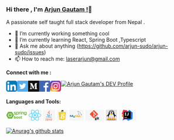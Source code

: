 ### Hi there , I'm [Arjun Gautam !](https://arjun-gautam.netlify.com)👋

A passionate self taught full stack developer from Nepal .

- 🔭 I’m currently working something cool 
- 🌱 I’m currently learning React, Spring Boot ,Typescript
- 💬 Ask me about anything (https://github.com/arjun-sudo/arjun-sudo/issues) 
- 📫 How to reach me: laserarjun@gmail.com

**Connect with me :**

<a href="https://www.linkedin.com/in/arjun-gautam-laser" target="_blank">
  <img align="left" alt="Arjun | LinkedIn" width="30px"  src="https://raw.githubusercontent.com/arjun-sudo/arjun-sudo/master/assets/link.jpg" />
</a>
<a href="https://twitter.com/Laserarjun876" target="_blank">
  <img align="left" alt="Arjun | Twitter" width="30px" src="https://raw.githubusercontent.com/arjun-sudo/arjun-sudo/master/assets/twitter.webp" />
</a>
<a href="https://medium.com/@laserarjun" target="_blank">
  <img align="left" alt="Arjun | facebook" width="30px" src="https://raw.githubusercontent.com/arjun-sudo/arjun-sudo/master/assets/medium.png" />
</a>
<a href="https://dev.to/arjunsudo">
  <img src="https://d2fltix0v2e0sb.cloudfront.net/dev-badge.svg" alt="Arjun Gautam's DEV Profile"  width="30px">
</a>
<a href="https://www.facebook.com/people/Arjun-Gautam/100010140661075" target="_blank">
  <img align="left" alt="Arjun | facebook" width="30px" src="https://raw.githubusercontent.com/arjun-sudo/arjun-sudo/master/assets/facebook.png" />
</a>
<a href="https://www.instagram.com/laserarjun/" target="_blank">
  <img align="left" alt="Arjun | facebook" width="30px" src="https://raw.githubusercontent.com/arjun-sudo/arjun-sudo/master/assets/insta.jpeg" />
</a>
<br>
<br>

<!-- 
- 👯 I’m looking to collaborate on ...
- 🤔 I’m looking for help with ...
- 😄 Pronouns: Laserarjun
- ⚡ Fun fact: ... 
-->



**Languages and Tools:**  


<code><img height="30" src="https://raw.githubusercontent.com/arjun-sudo/arjun-sudo/master/assets/spring.png"></code>
<code><img height="30" src="https://raw.githubusercontent.com/arjun-sudo/arjun-sudo/master/assets/react.jpg"></code>
<code><img height="30" src="https://raw.githubusercontent.com/arjun-sudo/arjun-sudo/master/assets/java.jpg"></code>
<code><img height="30" src="https://raw.githubusercontent.com/arjun-sudo/arjun-sudo/master/assets/js.jpg"></code>
<code><img height="30" src="https://raw.githubusercontent.com/arjun-sudo/arjun-sudo/master/assets/mysql.jpg"></code>
<code><img height="30" src="https://raw.githubusercontent.com/arjun-sudo/arjun-sudo/master/assets/git.jpg"></code>
<code><img height="30" src="https://raw.githubusercontent.com/arjun-sudo/arjun-sudo/master/assets/linux.jpg"></code>
<code><img height="30" src="https://raw.githubusercontent.com/arjun-sudo/arjun-sudo/master/assets/intellij.jpeg"></code>

<a href="https://github-readme-stats.vercel.app/api?username=arjun-sudo">
  <img align="center" src="https://github-readme-stats.vercel.app/api?username=arjun-sudo&show_icons=true&include_all_commits=true&theme=radical" alt="Anurag's github stats" />
</a>


